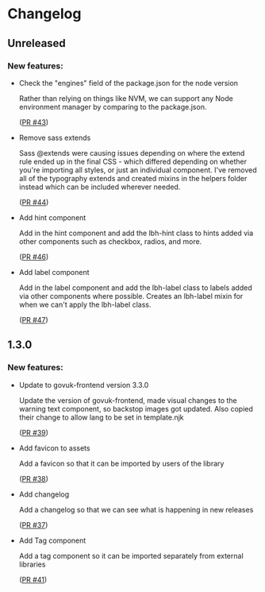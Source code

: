 # Changelog

## Unreleased

### New features:

- Check the "engines" field of the package.json for the node version

  Rather than relying on things like NVM, we can support any Node environment 
  manager by comparing to the package.json.

  ([PR #43](https://github.com/LBHackney-IT/LBH-frontend/pull/43))

- Remove sass extends

  Sass @extends were causing issues depending on where the extend rule ended up in the final CSS - which differed depending on whether you're importing all styles, or just an individual component. I've removed all of the typography extends and created mixins in the helpers folder instead which can be included wherever needed.

  ([PR #44](https://github.com/LBHackney-IT/LBH-frontend/pull/44))

- Add hint component

  Add in the hint component and add the lbh-hint class to hints added via other components such as checkbox, radios, and more.

  ([PR #46](https://github.com/LBHackney-IT/LBH-frontend/pull/46))

- Add label component

  Add in the label component and add the lbh-label class to labels added via other components where possible. Creates an lbh-label mixin for when we can't apply the lbh-label class.

  ([PR #47](https://github.com/LBHackney-IT/LBH-frontend/pull/47))

## 1.3.0

### New features:

- Update to govuk-frontend version 3.3.0

  Update the version of govuk-frontend, made visual changes to the warning text
  component, so backstop images got updated. Also copied their change to allow
  lang to be set in template.njk

  ([PR #39](https://github.com/LBHackney-IT/LBH-frontend/pull/39))

- Add favicon to assets

  Add a favicon so that it can be imported by users of the library

  ([PR #38](https://github.com/LBHackney-IT/LBH-frontend/pull/38))

- Add changelog

  Add a changelog so that we can see what is happening in new releases

  ([PR #37](https://github.com/LBHackney-IT/LBH-frontend/pull/37))

- Add Tag component

  Add a tag component so it can be imported separately from external libraries

  ([PR #41](https://github.com/LBHackney-IT/LBH-frontend/pull/41))
